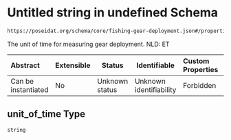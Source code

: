 # Untitled string in undefined Schema

```txt
https://poseidat.org/schema/core/fishing-gear-deployment.json#/properties/unit_of_time
```

The unit of time for measuring gear deployment. NLD: ET


| Abstract            | Extensible | Status         | Identifiable            | Custom Properties | Additional Properties | Access Restrictions | Defined In                                                                                         |
| :------------------ | ---------- | -------------- | ----------------------- | :---------------- | --------------------- | ------------------- | -------------------------------------------------------------------------------------------------- |
| Can be instantiated | No         | Unknown status | Unknown identifiability | Forbidden         | Allowed               | none                | [fishing-gear-deployment.json\*](schemas/core/fishing-gear-deployment.json "open original schema") |

## unit_of_time Type

`string`
